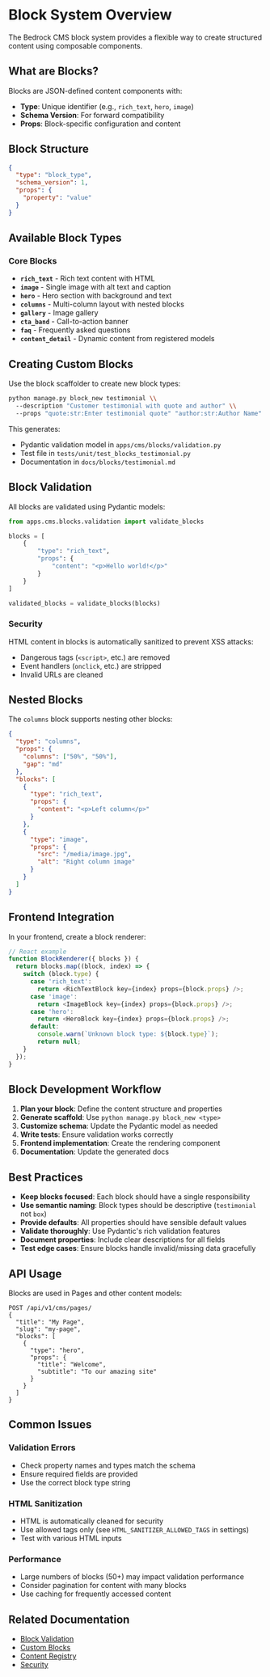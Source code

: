 # Block System Overview

The Bedrock CMS block system provides a flexible way to create structured content using composable components.

## What are Blocks?

Blocks are JSON-defined content components with:
- **Type**: Unique identifier (e.g., `rich_text`, `hero`, `image`)
- **Schema Version**: For forward compatibility
- **Props**: Block-specific configuration and content

## Block Structure

```json
{
  "type": "block_type",
  "schema_version": 1,
  "props": {
    "property": "value"
  }
}
```

## Available Block Types

### Core Blocks

- **`rich_text`** - Rich text content with HTML
- **`image`** - Single image with alt text and caption
- **`hero`** - Hero section with background and text
- **`columns`** - Multi-column layout with nested blocks
- **`gallery`** - Image gallery
- **`cta_band`** - Call-to-action banner
- **`faq`** - Frequently asked questions
- **`content_detail`** - Dynamic content from registered models

## Creating Custom Blocks

Use the block scaffolder to create new block types:

```bash
python manage.py block_new testimonial \\
  --description "Customer testimonial with quote and author" \\
  --props "quote:str:Enter testimonial quote" "author:str:Author Name" "rating:int:5"
```

This generates:
- Pydantic validation model in `apps/cms/blocks/validation.py`
- Test file in `tests/unit/test_blocks_testimonial.py`
- Documentation in `docs/blocks/testimonial.md`

## Block Validation

All blocks are validated using Pydantic models:

```python
from apps.cms.blocks.validation import validate_blocks

blocks = [
    {
        "type": "rich_text",
        "props": {
            "content": "<p>Hello world!</p>"
        }
    }
]

validated_blocks = validate_blocks(blocks)
```

### Security

HTML content in blocks is automatically sanitized to prevent XSS attacks:
- Dangerous tags (`<script>`, etc.) are removed
- Event handlers (`onclick`, etc.) are stripped
- Invalid URLs are cleaned

## Nested Blocks

The `columns` block supports nesting other blocks:

```json
{
  "type": "columns",
  "props": {
    "columns": ["50%", "50%"],
    "gap": "md"
  },
  "blocks": [
    {
      "type": "rich_text",
      "props": {
        "content": "<p>Left column</p>"
      }
    },
    {
      "type": "image",
      "props": {
        "src": "/media/image.jpg",
        "alt": "Right column image"
      }
    }
  ]
}
```

## Frontend Integration

In your frontend, create a block renderer:

```javascript
// React example
function BlockRenderer({ blocks }) {
  return blocks.map((block, index) => {
    switch (block.type) {
      case 'rich_text':
        return <RichTextBlock key={index} props={block.props} />;
      case 'image':
        return <ImageBlock key={index} props={block.props} />;
      case 'hero':
        return <HeroBlock key={index} props={block.props} />;
      default:
        console.warn(`Unknown block type: ${block.type}`);
        return null;
    }
  });
}
```

## Block Development Workflow

1. **Plan your block**: Define the content structure and properties
2. **Generate scaffold**: Use `python manage.py block_new <type>`
3. **Customize schema**: Update the Pydantic model as needed
4. **Write tests**: Ensure validation works correctly
5. **Frontend implementation**: Create the rendering component
6. **Documentation**: Update the generated docs

## Best Practices

- **Keep blocks focused**: Each block should have a single responsibility
- **Use semantic naming**: Block types should be descriptive (`testimonial` not `box`)
- **Provide defaults**: All properties should have sensible default values
- **Validate thoroughly**: Use Pydantic's rich validation features
- **Document properties**: Include clear descriptions for all fields
- **Test edge cases**: Ensure blocks handle invalid/missing data gracefully

## API Usage

Blocks are used in Pages and other content models:

```http
POST /api/v1/cms/pages/
{
  "title": "My Page",
  "slug": "my-page",
  "blocks": [
    {
      "type": "hero",
      "props": {
        "title": "Welcome",
        "subtitle": "To our amazing site"
      }
    }
  ]
}
```

## Common Issues

### Validation Errors
- Check property names and types match the schema
- Ensure required fields are provided
- Use the correct block type string

### HTML Sanitization
- HTML is automatically cleaned for security
- Use allowed tags only (see `HTML_SANITIZER_ALLOWED_TAGS` in settings)
- Test with various HTML inputs

### Performance
- Large numbers of blocks (50+) may impact validation performance
- Consider pagination for content with many blocks
- Use caching for frequently accessed content

## Related Documentation

- [Block Validation](validation.md)
- [Custom Blocks](custom-blocks.md)
- [Content Registry](registry.md)
- [Security](security.md)